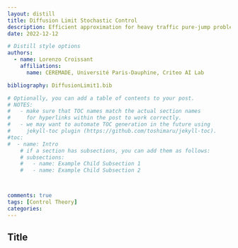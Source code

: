 ```yaml
---
layout: distill
title: Diffusion Limit Stochastic Control
description: Efficient approximation for heavy traffic pure-jump problems
date: 2022-12-12

# Distill style options
authors:
  - name: Lorenzo Croissant
    affiliations:
      name: CEREMADE, Université Paris-Dauphine, Criteo AI Lab

bibliography: DiffusionLimit1.bib

# Optionally, you can add a table of contents to your post.
# NOTES:
#   - make sure that TOC names match the actual section names
#     for hyperlinks within the post to work correctly.
#   - we may want to automate TOC generation in the future using
#     jekyll-toc plugin (https://github.com/toshimaru/jekyll-toc).
#toc:
#  - name: Intro
    # if a section has subsections, you can add them as follows:
    # subsections:
    #   - name: Example Child Subsection 1
    #   - name: Example Child Subsection 2



comments: true
tags: [Control Theory]
categories: 
---
```


## Title